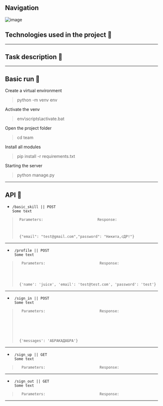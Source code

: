 ## Navigation
![image](https://user-images.githubusercontent.com/101140452/169601332-479b3116-7204-4ff6-b7aa-5e58412076da.png)


## Technologies used in the project 🍪



***
## Task description 🍪


***
## Basic run 🍪
Create a virtual environment
>python -m venv env


Activate the venv
>env\scripts\activate.bat


Open the project folder
>cd team


Install all modules
>pip install -r requirements.txt


Starting the server
>python manage.py
***
## API 🍪
-     /basic_skill || POST
      Some text
>      
>      Parameters:                         Response:
>                                             
>                                          
>      
>      {"email": "test@gmail.com","password": "Никита,сДР!"}
----

-      /profile || POST
       Some text
>      
>       Parameters:                         Response:
>        
>                        
>           
>      
>      {'name': 'juice', 'email': 'test@test.com', 'password': 'test'}
----

-      /sign_in || POST
       Some text
>      
>       Parameters:                         Response:
>       
>       
>                                         
>                                      
>                                                       
>      
>      {'messages': 'АБРАКАДАБРА'}
----

-      /sign_up || GET
       Some text
>      
>       Parameters:                         Response:
>      
>
>                                           
>                                           
>                                                            
>      
----
-      /sign_out || GET
       Some text
>      
>       Parameters:                         Response:
>      
>
>                                           
>                                           
>                                                            
>      
>               
***
   
